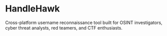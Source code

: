 # HandleHawk
Cross-platform username reconnaissance tool built for OSINT investigators, cyber threat analysts, red teamers, and CTF enthusiasts.
